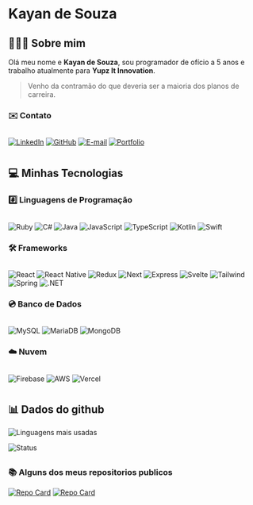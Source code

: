 # Kayan de Souza


## 👨🏽‍🦲 Sobre mim

Olá meu nome e **Kayan de Souza**, sou programador de ofício a 5 anos e trabalho atualmente para **Yupz It Innovation**.

> Venho da contramão do que deveria ser a maioria dos planos de carreira.

### ✉️ Contato
##

[![LinkedIn](https://img.shields.io/badge/LinkedIn-0077B5?style=for-the-badge&logo=linkedin&logoColor=white)](https://www.linkedin.com/in/kayan-de-souza-3832671a2/)
[![GitHub](https://img.shields.io/badge/GitHub-100000?style=for-the-badge&logo=github&logoColor=white)](https://github.com/KayandeSouzaPereira)
[![E-mail](https://img.shields.io/badge/-Email-000?style=for-the-badge&logo=microsoft-outlook&logoColor=007BFF)](mailto:kayandesouzapereira@hotmail.com)
[![Portfolio](https://img.shields.io/badge/Portfolio-FF5722?style=for-the-badge&logo=todoist&logoColor=white)](https://kayandesouza.vercel.app)

#
#

## 💻 Minhas Tecnologias

### #️⃣ Linguagens de Programação

##

![Ruby](https://img.shields.io/badge/Ruby-CC342D?style=for-the-badge&logo=ruby&logoColor=white)
![C#](https://img.shields.io/badge/C%23-239120?style=for-the-badge&logo=c-sharp&logoColor=white)
![Java](https://img.shields.io/badge/java-%23ED8B00.svg?style=for-the-badge&logo=openjdk&logoColor=white)
![JavaScript](https://img.shields.io/badge/JavaScript-F7DF1E?style=for-the-badge&logo=javascript&logoColor=black)
![TypeScript](https://img.shields.io/badge/TypeScript-007ACC?style=for-the-badge&logo=typescript&logoColor=white)
![Kotlin](https://img.shields.io/badge/Kotlin-0095D5?&style=for-the-badge&logo=kotlin&logoColor=white)
![Swift](https://img.shields.io/badge/swift-F54A2A?style=for-the-badge&logo=swift&logoColor=white)

### 🛠️ Frameworks

##

![React](https://img.shields.io/badge/React-20232A?style=for-the-badge&logo=react&logoColor=61DAFB)
![React Native](https://img.shields.io/badge/React_Native-20232A?style=for-the-badge&logo=react&logoColor=61DAFB)
![Redux](https://img.shields.io/badge/redux-%23593d88.svg?style=for-the-badge&logo=redux&logoColor=white)
![Next](https://img.shields.io/badge/Next-black?style=for-the-badge&logo=next.js&logoColor=white)
![Express](https://img.shields.io/badge/express.js-%23404d59.svg?style=for-the-badge&logo=express&logoColor=%2361DAFB)
![Svelte](https://img.shields.io/badge/svelte-%23f1413d.svg?style=for-the-badge&logo=svelte&logoColor=white)
![Tailwind](https://img.shields.io/badge/tailwindcss-%2338B2AC.svg?style=for-the-badge&logo=tailwind-css&logoColor=white)
![Spring](https://img.shields.io/badge/spring-%236DB33F.svg?style=for-the-badge&logo=spring&logoColor=white)
![.NET](https://img.shields.io/badge/.NET-5C2D91?style=for-the-badge&logo=.net&logoColor=white)

### 💿 Banco de Dados

##

![MySQL](https://img.shields.io/badge/MySQL-00000F?style=for-the-badge&logo=mysql&logoColor=white)
![MariaDB](https://img.shields.io/badge/MariaDB-003545?style=for-the-badge&logo=mariadb&logoColor=white)
![MongoDB](https://img.shields.io/badge/MongoDB-%234ea94b.svg?style=for-the-badge&logo=mongodb&logoColor=white)

### ☁️ Nuvem

##

![Firebase](https://img.shields.io/badge/MySQL-000?style=for-the-badge&logo=firebase&logoColor=ffca28)
![AWS](https://img.shields.io/badge/AWS-000.svg?style=for-the-badge&logo=amazon-aws&logoColor=white)
![Vercel](https://img.shields.io/badge/vercel-%23000000.svg?style=for-the-badge&logo=vercel&logoColor=white)

#
#

## 📊 Dados do github

![Linguagens mais usadas](https://github-readme-stats-git-masterrstaa-rickstaa.vercel.app/api/top-langs/?username=KayanDeSouzaPereira&bg_color=000&border_color=30A3DC&title_color=E94D5F&text_color=FFF)

![Status](https://github-readme-stats.vercel.app/api?username=KayanDeSouzaPereira&show_icons=true&hide=contribs,prs&cache_seconds=86400&theme=aura)

##

### 📚 Alguns dos meus repositorios publicos

[![Repo Card](https://github-readme-stats.vercel.app/api/pin/?username=KayanDeSouzaPereira&repo=pro-g-api&bg_color=000&border_color=30A3DC&show_icons=true&icon_color=30A3DC&title_color=E94D5F&text_color=FFF)](https://github.com/KayandeSouzaPereira/pro-g-api)
[![Repo Card](https://github-readme-stats.vercel.app/api/pin/?username=KayanDeSouzaPereira&repo=Pro-Trainer&bg_color=000&border_color=30A3DC&show_icons=true&icon_color=30A3DC&title_color=E94D5F&text_color=FFF)](https://github.com/KayandeSouzaPereira/Pro-Trainer)
